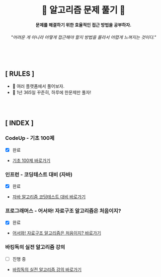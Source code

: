 <div align="center">

<h1>🌊 <b>알고리즘 문제 풀기</b> 🌊</h1>

<b>문제를 해결하기 위한 효율적인 접근 방법을 공부하자.</b>

<h6>"어려운 게 아니라 어떻게 접근해야 할지 방법을 몰라서 어렵게 느껴지는 것이다."</h6>

</div>

<br>
<br>

## **[ RULES ]**
- 🌊 여러 플랫폼에서 풀어보자.
- 🌊 1년 365일 꾸준히, 하루에 한문제만 풀자!
<br>
<br>

## **[ INDEX ]**

### **CodeUp - 기초 100제**
- [x] 완료
- [기초 100제 바로가기](https://github.com/kellykang-tech/Algorithm/tree/main/basic-100)

### **인프런 - 코딩테스트 대비 (자바)**
- [x] 완료
- [자바 알고리즘 코딩테스트 대비 바로가기](https://github.com/kellykang-tech/Algorithm/tree/main/PreparingCodingTest)

### **프로그래머스 - 어서와! 자료구조 알고리즘은 처음이지?**
- [x] 완료
- [어서와! 자료구조 알고리즘은 처음이지? 바로가기](https://github.com/kellyihyeon/algorithm/tree/main/dataStructureAndAlgorithm)

### **바킹독의 실전 알고리즘 강의**
- [ ] 진행 중
- [바킹독의 실전 알고리즘 강의 바로가기](https://github.com/kellyihyeon/algorithm/tree/main/barkingdog-tutorial)
